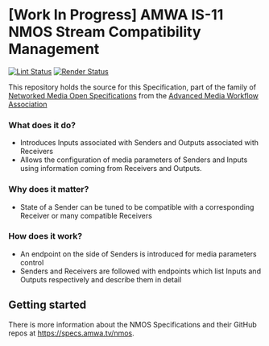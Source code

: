# \[Work In Progress\] AMWA IS-11 NMOS Stream Compatibility Management

[![Lint Status](https://github.com/AMWA-TV/is-11/workflows/Lint/badge.svg)](https://github.com/AMWA-TV/is-11/actions?query=workflow%3ALint)
[![Render Status](https://github.com/AMWA-TV/is-11/workflows/Render/badge.svg)](https://github.com/AMWA-TV/is-11/actions?query=workflow%3ARender)

This repository holds the source for this Specification, part of the family of [Networked Media Open Specifications](https://specs.amwa.tv/nmos) from the [Advanced Media Workflow Association](https://amwa.tv)

<!-- INTRO-START -->

### What does it do?

- Introduces Inputs associated with Senders and Outputs associated with Receivers
- Allows the configuration of media parameters of Senders and Inputs using information coming from Receivers and Outputs.

### Why does it matter?

- State of a Sender can be tuned to be compatible with a corresponding Receiver or many compatible Receivers

### How does it work?

- An endpoint on the side of Senders is introduced for media parameters control
- Senders and Receivers are followed with endpoints which list Inputs and Outputs respectively and describe them in detail

<!-- INTRO-END -->

## Getting started

There is more information about the NMOS Specifications and their GitHub repos at <https://specs.amwa.tv/nmos>.
